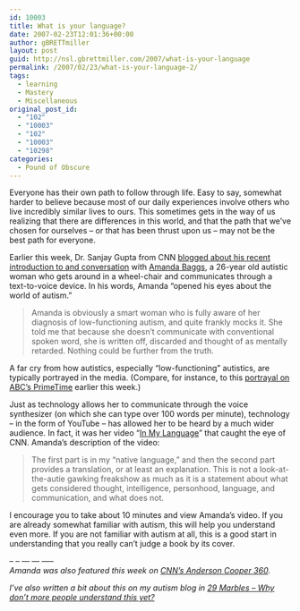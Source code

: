 ```yaml
---
id: 10003
title: What is your language?
date: 2007-02-23T12:01:36+00:00
author: gBRETTmiller
layout: post
guid: http://nsl.gbrettmiller.com/2007/what-is-your-language
permalink: /2007/02/23/what-is-your-language-2/
tags:
  - learning
  - Mastery
  - Miscellaneous
original_post_id:
  - "102"
  - "10003"
  - "102"
  - "10003"
  - "10298"
categories:
  - Pound of Obscure
---
```

Everyone has their own path to follow through life. Easy to say, somewhat harder to believe because most of our daily experiences involve others who live incredibly similar lives to ours. This sometimes gets in the way of us realizing that there are differences in this world, and that the path that we&#8217;ve chosen for ourselves &#8211; or that has been thrust upon us &#8211; may not be the best path for everyone.

Earlier this week, Dr. Sanjay Gupta from CNN [blogged about his recent introduction to and conversation](http://www.cnn.com/HEALTH/blogs/paging.dr.gupta/2007/02/behind-veil-of-autism.html "Paging Dr. Gupta - Behind the veil of autism") with [Amanda Baggs](http://ballastexistenz.autistics.org/ "Ballastexistenz"), a 26-year old autistic woman who gets around in a wheel-chair and communicates through a text-to-voice device. In his words, Amanda &#8220;opened his eyes about the world of autism.&#8221;

<blockquote title="Paging Dr. Gupta:  Behind the veil of autism">
  <p>
    Amanda is obviously a smart woman who is fully aware of her diagnosis of low-functioning autism, and quite frankly mocks it. She told me that because she doesn&#8217;t communicate with conventional spoken word, she is written off, discarded and thought of as mentally retarded. Nothing could be further from the truth.
  </p>
</blockquote>

A far cry from how autistics, especially &#8220;low-functioning&#8221; autistics, are typically portrayed in the media. (Compare, for instance, to this [portrayal on ABC&#8217;s PrimeTime](http://abcnews.go.com/Primetime/story?id=2887677&page=1 "ABC News:  ") earlier this week.)

Just as technology allows her to communicate through the voice synthesizer (on which she can type over 100 words per minute), technology &#8211; in the form of YouTube &#8211; has allowed her to be heard by a much wider audience. In fact, it was her video &#8220;[In My Language](http://www.youtube.com/watch?v=JnylM1hI2jc "YouTube - In My Language")&#8221; that caught the eye of CNN. Amanda&#8217;s description of the video:

> The first part is in my &#8220;native language,&#8221; and then the second part provides a translation, or at least an explanation. This is not a look-at-the-autie gawking freakshow as much as it is a statement about what gets considered thought, intelligence, personhood, language, and communication, and what does not.

I encourage you to take about 10 minutes and view Amanda&#8217;s video. If you are already somewhat familiar with autism, this will help you understand even more. If you are not familiar with autism at all, this is a good start in understanding that you really can&#8217;t judge a book by its cover.

&#8211; &#8211; &#8212; &#8212; &#8212;&#8211;  
_Amanda was also featured this week on [CNN&#8217;s Anderson Cooper 360](http://www.cnn.com/2007/HEALTH/02/21/autism.amanda/index.html "CNN:  Living with autism in a world made for others")._

_I&#8217;ve also written a bit about this on my autism blog in [29 Marbles &#8211; Why don&#8217;t more people understand this yet?](http://29marbles.blogspot.com/2007/02/why-dont-more-people-understand-this.html#links "29 Marbles")_ [](http://29marbles.blogspot.com/2007/02/why-dont-more-people-understand-this.html#links "29 Marbles")</em>